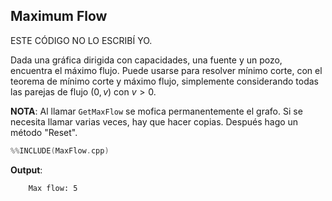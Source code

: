 ## Maximum Flow

ESTE CÓDIGO NO LO ESCRIBÍ YO.

Dada una gráfica dirigida con capacidades, una fuente y un pozo, encuentra el máximo flujo. Puede usarse para resolver mínimo corte, con el teorema de mínimo corte y máximo flujo, simplemente considerando todas las parejas de flujo $(0,v)$ con $v > 0$.

**NOTA**: Al llamar `GetMaxFlow` se mofica permanentemente el grafo. Si se necesita llamar varias veces, hay que hacer copias. Después hago un método "Reset".

```c++
%%INCLUDE(MaxFlow.cpp)
```


**Output**:

```txt
    Max flow: 5
```

